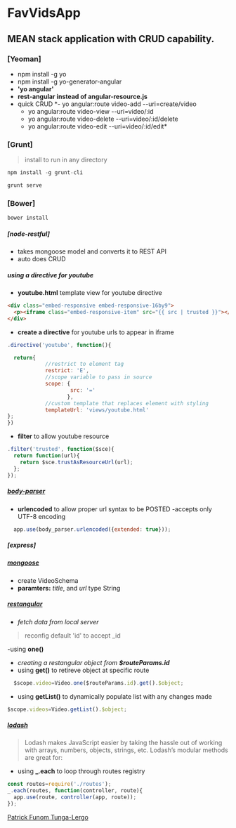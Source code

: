 # FavVidsApp

## MEAN stack application with CRUD capability.

### [Yeoman]
- npm install -g yo
- npm install -g yo-generator-angular
- **'yo angular'**
- **rest-angular instead of angular-resource.js**
- quick CRUD
  *- yo angular:route video-add --uri=create/video
  - yo angular:route video-view --uri=video/:id
  - yo angular:route video-delete --uri=video/:id/delete
  - yo angular:route video-edit --uri=video/:id/edit*

### [Grunt]
>install to run in any directory
```javascript
npm install -g grunt-cli

grunt serve
```

### [Bower]
```javascript
bower install
```

##### [node-restful]
- takes mongoose model and converts it to REST API
- auto does CRUD

##### using a directive for youtube
- **youtube.html** template view for youtube directive
```html
<div class="embed-responsive embed-responsive-16by9">
  <p><iframe class="embed-responsive-item" src="{{ src | trusted }}"></iframe></p>
</div>

```
- **create a directive** for youtube urls to appear in iframe
```javascript
.directive('youtube', function(){

  return{
            //restrict to element tag
            restrict: 'E',
            //scope variable to pass in source
            scope: {
                    src: '='
                   },
            //custom template that replaces element with styling
            templateUrl: 'views/youtube.html'
};
})
```

- **filter** to allow youtube resource
```javascript
.filter('trusted', function($sce){
  return function(url){
    return $sce.trustAsResourceUrl(url);
  };
});
```

##### [body-parser](https://www.npmjs.com/package/body-parser#bodyparserjsonoptions)
- **urlencoded** to allow proper url syntax to be POSTED
  -accepts only UTF-8 encoding
```javascript
  app.use(body_parser.urlencoded({extended: true}));
```

##### [express]

##### [mongoose](http://mongoosejs.com/docs/)
- create VideoSchema
- **paramters:** *title*, and *url* type String

##### [restangular](https://github.com/mgonto/restangular)
- *fetch data from local server*
>reconfig default 'id' to accept \_id

-using **one()**
  - *creating a restangular object from **$routeParams.id***
- using **get()** to retireve object at specific route

```javascript
  $scope.video=Video.one($routeParams.id).get().$object;
```
- using **getList()** to dynamically populate list with any changes made
```javascript
$scope.videos=Video.getList().$object;
```

##### [lodash](https://lodash.com/docs#forEach)
>Lodash makes JavaScript easier by taking the hassle out of working with arrays,
>numbers, objects, strings, etc. Lodash’s modular methods are great for:

- using **_.each** to loop through routes registry
```javascript
const routes=require('./routes');
_.each(routes, function(controller, route){
  app.use(route, controller(app, route));
});
```

[Patrick Funom Tunga-Lergo](patdesigns.me)
